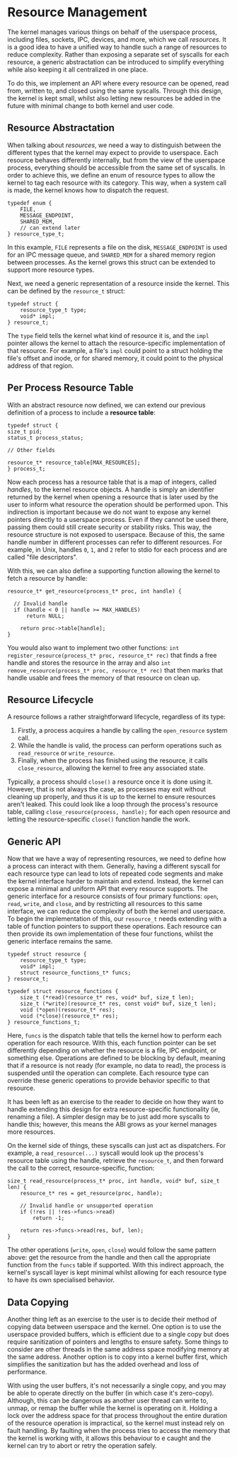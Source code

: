 # Resource Management

The kernel manages various things on behalf of the userspace process, including files, sockets, IPC, devices, and more, which we call _resources_. It is a good idea to have a unified way to handle such a range of resources to reduce complexity. Rather than exposing a separate set of syscalls for each resource, a generic abstractation can be introduced to simplify everything while also keeping it all centralized in one place. 

To do this, we implement an API where every resource can be opened, read from, written to, and closed using the same syscalls. Through this design, the kernel is kept small, whilst also letting new resources be added in the future with minimal change to both kernel and user code.

## Resource Abstractation

When talking about _resources_, we need a way to distinguish between the different types that the kernel may expect to provide to userspace. Each resource behaves differently internally, but from the view of the userspace process, everything should be accessible from the same set of syscalls. In order to achieve this, we define an enum of resource types to allow the kernel to tag each resource with its category. This way, when a system call is made, the kernel knows how to dispatch the request.

```
typedef enum {
    FILE,
    MESSAGE_ENDPOINT,
    SHARED_MEM,
    // can extend later
} resource_type_t;
```

In this example, `FILE` represents a file on the disk, `MESSAGE_ENDPOINT` is used for an IPC message queue, and `SHARED_MEM` for a shared memory region between processes. As the kernel grows this struct can be extended to support more resource types. 

Next, we need a generic representation of a resource inside the kernel. This can be defined by the `resource_t` struct:

```
typedef struct {
    resource_type_t type;
    void* impl;
} resource_t;
```

The `type` field tells the kernel what kind of resource it is, and the `impl` pointer allows the kernel to attach the resource-specific implementation of that resource. For example, a file's `impl` could point to a struct holding the file's offset and inode, or for shared memory, it could point to the physical address of that region. 

## Per Process Resource Table
With an abstract resource now defined, we can extend our previous definition of a process to include a **resource table**:

```
typedef struct {
size_t pid;
status_t process_status;

// Other fields

resource_t* resource_table[MAX_RESOURCES];
} process_t;
```

Now each process has a resource table that is a map of integers, called _handles_, to the kernel resource objects. A handle is simply an identifier returned by the kernel when opening a resource that is later used by the user to inform what resource the operation should be performed upon. This indirection is important because we do not want to expose any kernel pointers directly to a userspace process. Even if they cannot be used there, passing them could still create security or stability risks. This way, the resource structure is not exposed to userspace. Because of this, the same handle number in different processes can refer to different resources. For example, in Unix, handles `0`, `1`, and `2` refer to stdio for each process and are called "file descriptors". 

With this, we can also define a supporting function allowing the kernel to fetch a resource by handle:

```
resource_t* get_resource(process_t* proc, int handle) {

  // Invalid handle
  if (handle < 0 || handle >= MAX_HANDLES)
      return NULL;
  
    return proc->table[handle];
}
```

You would also want to implement two other functions: `int register_resource(process_t* proc, resource_t* rec)` that finds a free handle and stores the resource in the array and also `int remove_resource(process_t* proc, resource_t* rec)` that then marks that handle usable and frees the memory of that resource on clean up.


## Resource Lifecycle

A resource follows a rather straightforward lifecycle, regardless of its type: 
1. Firstly, a process acquires a handle by calling the `open_resource` system call.
2. While the handle is valid, the process can perform operations such as `read_resource` or `write_resource`.
3. Finally, when the process has finished using the resource, it calls `close_resource`, allowing the kernel to free any associated state.

Typically, a process should `close()` a resource once it is done using it. However, that is not always the case, as processes may exit without cleaning up properly, and thus it is up to the kernel to ensure resources aren't leaked. This could look like a loop through the process's resource table, calling `close_resource(process, handle);` for each open resource and letting the resource-specific `close()` function handle the work.  

## Generic API

Now that we have a way of representing resources, we need to define how a process can interact with them. Generally, having a different syscall for each resource type can lead to lots of repeated code segments and make the kernel interface harder to maintain and extend. Instead, the kernel can expose a minimal and uniform API that every resource supports. The generic interface for a resource consists of four primary functions: `open`, `read`, `write`, and `close`, and by restricting all resources to this same interface, we can reduce the complexity of both the kernel and userspace. To begin the implementation of this, our `resource_t` needs extending with a table of function pointers to support these operations. Each resource can then provide its own implementation of these four functions, whilst the generic interface remains the same.

```
typedef struct resource {
    resource_type_t type;
    void* impl;
    struct resource_functions_t* funcs;
} resource_t;

typedef struct resource_functions {
    size_t (*read)(resource_t* res, void* buf, size_t len);
    size_t (*write)(resource_t* res, const void* buf, size_t len);
    void (*open)(resource_t* res);
    void (*close)(resource_t* res);
} resource_functions_t;
```

Here, `funcs` is the dispatch table that tells the kernel how to perform each operation for each resource. With this, each function pointer can be set differently depending on whether the resource is a file, IPC endpoint, or something else. Operations are defined to be blocking by default, meaning that if a resource is not ready (for example, no data to read), the process is suspended until the operation can complete. Each resource type can override these generic operations to provide behavior specific to that resource.

It has been left as an exercise to the reader to decide on how they want to handle extending this design for extra resource-specific functionality (ie, renaming a file). A simpler design may be to just add more syscalls to handle this; however, this means the ABI grows as your kernel manages more resources.

On the kernel side of things, these syscalls can just act as dispatchers. For example, a `read_resource(...)` syscall would look up the process's resource table using the handle, retrieve the `resource_t`, and then forward the call to the correct, resource-specific, function:

```
size_t read_resource(process_t* proc, int handle, void* buf, size_t len) {
    resource_t* res = get_resource(proc, handle);

    // Invalid handle or unsupported operation
    if (!res || !res->funcs->read)
        return -1;

    return res->funcs->read(res, buf, len);
}
```

The other operations (`write`, `open`, `close`) would follow the same pattern above: get the resource from the handle and then call the appropriate function from the `funcs` table if supported. With this indirect approach, the kernel's syscall layer is kept minimal whilst allowing for each resource type to have its own specialised behavior.

## Data Copying

Another thing left as an exercise to the user is to decide their method of copying data between userspace and the kernel.
One option is to use the userspace provided buffers, which is efficient due to a single copy but does require sanitization of pointers and lengths to ensure safety. Some things to consider are other threads in the same address space modifying memory at the same address. Another option is to copy into a kernel buffer first, which simplifies the sanitization but has the added overhead and loss of performance. 

With using the user buffers, it's not necessarily a single copy, and you may be able to operate directly on the buffer (in which case it's zero-copy). Although, this can be dangerous as another user thread can write to, unmap, or remap the buffer while the kernel is operating on it. Holding a lock over the address space for that process throughout the entire duration of the resource operation is impractical, so the kernel must instead rely on fault handling. By faulting when the process tries to access the memory that the kernel is working with, it allows this behaviour to e caught and the kernel can try to abort or retry the operation safely. 
